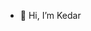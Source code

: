 - 👋 Hi, I’m Kedar
<!---
Kedar480/Kedar480 is a ✨ special ✨ repository because its `README.md` (this file) appears on your GitHub profile.
You can click the Preview link to take a look at your changes.
--->
